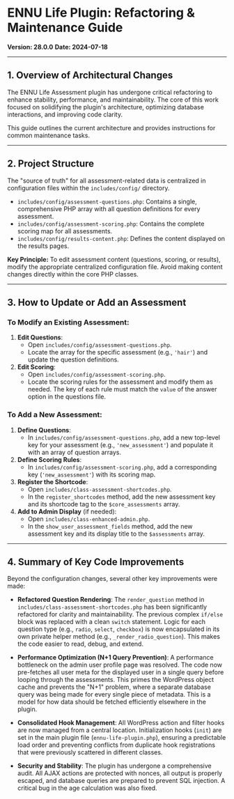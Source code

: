 # ENNU Life Plugin: Refactoring & Maintenance Guide
**Version: 28.0.0**
**Date: 2024-07-18**

---

## 1. Overview of Architectural Changes

The ENNU Life Assessment plugin has undergone critical refactoring to enhance stability, performance, and maintainability. The core of this work focused on solidifying the plugin's architecture, optimizing database interactions, and improving code clarity.

This guide outlines the current architecture and provides instructions for common maintenance tasks.

---

## 2. Project Structure

The "source of truth" for all assessment-related data is centralized in configuration files within the `includes/config/` directory.

-   `includes/config/assessment-questions.php`: Contains a single, comprehensive PHP array with all question definitions for every assessment.
-   `includes/config/assessment-scoring.php`: Contains the complete scoring map for all assessments.
-   `includes/config/results-content.php`: Defines the content displayed on the results pages.

**Key Principle:** To edit assessment content (questions, scoring, or results), modify the appropriate centralized configuration file. Avoid making content changes directly within the core PHP classes.

---

## 3. How to Update or Add an Assessment

### To Modify an Existing Assessment:

1.  **Edit Questions**:
    -   Open `includes/config/assessment-questions.php`.
    -   Locate the array for the specific assessment (e.g., `'hair'`) and update the question definitions.
2.  **Edit Scoring**:
    -   Open `includes/config/assessment-scoring.php`.
    -   Locate the scoring rules for the assessment and modify them as needed. The key of each rule must match the `value` of the answer option in the questions file.

### To Add a New Assessment:

1.  **Define Questions**:
    -   In `includes/config/assessment-questions.php`, add a new top-level key for your assessment (e.g., `'new_assessment'`) and populate it with an array of question arrays.
2.  **Define Scoring Rules**:
    -   In `includes/config/assessment-scoring.php`, add a corresponding key (`'new_assessment'`) with its scoring map.
3.  **Register the Shortcode**:
    -   Open `includes/class-assessment-shortcodes.php`.
    -   In the `register_shortcodes` method, add the new assessment key and its shortcode tag to the `$core_assessments` array.
4.  **Add to Admin Display** (if needed):
    -   Open `includes/class-enhanced-admin.php`.
    -   In the `show_user_assessment_fields` method, add the new assessment key and its display title to the `$assessments` array.

---

## 4. Summary of Key Code Improvements

Beyond the configuration changes, several other key improvements were made:

-   **Refactored Question Rendering**: The `render_question` method in `includes/class-assessment-shortcodes.php` has been significantly refactored for clarity and maintainability. The previous complex `if/else` block was replaced with a clean `switch` statement. Logic for each question type (e.g., `radio`, `select`, `checkbox`) is now encapsulated in its own private helper method (e.g., `_render_radio_question`). This makes the code easier to read, debug, and extend.

-   **Performance Optimization (N+1 Query Prevention)**: A performance bottleneck on the admin user profile page was resolved. The code now pre-fetches all user meta for the displayed user in a single query before looping through the assessments. This primes the WordPress object cache and prevents the "N+1" problem, where a separate database query was being made for every single piece of metadata. This is a model for how data should be fetched efficiently elsewhere in the plugin.

-   **Consolidated Hook Management**: All WordPress action and filter hooks are now managed from a central location. Initialization hooks (`init`) are set in the main plugin file (`ennu-life-plugin.php`), ensuring a predictable load order and preventing conflicts from duplicate hook registrations that were previously scattered in different classes.

-   **Security and Stability**: The plugin has undergone a comprehensive audit. All AJAX actions are protected with nonces, all output is properly escaped, and database queries are prepared to prevent SQL injection. A critical bug in the age calculation was also fixed.